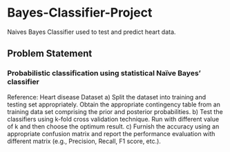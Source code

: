# Bayes-Classifier-Project
Naives Bayes Classifier used to test and predict heart data.

## Problem Statement
### Probabilistic classification using statistical Naïve Bayes’ classifier
Reference: Heart disease Dataset
a) Split the dataset into training and testing set appropriately. Obtain the appropriate
contingency table from an training data set comprising the prior and posterior
probabilities.
b) Test the classifiers using k-fold cross validation technique. Run with different value
of k and then choose the optimum result.
c) Furnish the accuracy using an appropriate confusion matrix and report the
performance evaluation with different matrix (e.g., Precision, Recall, F1 score, etc.).
